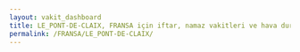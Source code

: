 ```yaml
---
layout: vakit_dashboard
title: LE_PONT-DE-CLAIX, FRANSA için iftar, namaz vakitleri ve hava durumu - ilçe/eyalet seç
permalink: /FRANSA/LE_PONT-DE-CLAIX/
---
```


<script type="text/javascript">
  var GLOBAL_COUNTRY = 'FRANSA';
  var GLOBAL_CITY = 'LE_PONT-DE-CLAIX';
  var GLOBAL_STATE = '';
  var lat = 72;
  var lon = 21;
</script>
